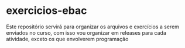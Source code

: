 # exercicios-ebac
Este repositório servirá para organizar os arquivos e exercícios a serem enviados no curso, com isso vou organizar em releases para cada atividade, exceto os que envolverem programação
